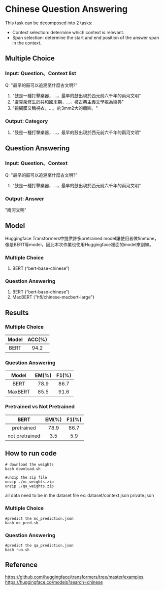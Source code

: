 # Chinese Question Answering
This task can be decomposed into 2 tasks:
* Context selection: determine which context is relevant.
* Span selection: determine the start and end position of the answer span in the context.

## Multiple Choice
### Input: Question、Context list
Q: "最早的鼓可以追溯至什麼古文明?"  
1. "鼓是一種打擊樂器，...，最早的鼓出現於西元前六千年的兩河文明"  
2. "盧克萊修生於共和國末期，...，被古典主義文學視為經典"  
3. "視網膜又稱視衣，...，約3mm2大的橢圓。"  
### Output: Category
1. "鼓是一種打擊樂器，...，最早的鼓出現於西元前六千年的兩河文明"  
## Question Answering
### Input: Question、Context
Q: "最早的鼓可以追溯至什麼古文明?"  
1. "鼓是一種打擊樂器，...，最早的鼓出現於西元前六千年的兩河文明"  
### Output: Answer
"兩河文明"  

## Model
Huggingface Transformers中提供許多pretrained model讓使用者做finetune，像是BERT等model，因此本次作業也使用Huggingface裡面的model來訓練。  
### Multiple Choice
1. BERT (“bert-base-chinese”)
### Question Answering
1. BERT (“bert-base-chinese”)
2. MacBERT ("hfl/chinese-macbert-large")

## Results
### Multiple Choice
Model |ACC(%) | 
:----:|:-----:|
BERT  |94.2   |

### Question Answering
Model   |EM(%)  |F1(%)  | 
:------:|:-----:|:-----:|
BERT    |78.9   |86.7
MaxBERT |85.5   |91.6

### Pretrained vs Not Pretrained
BERT           |EM(%)  |F1(%)  | 
:-------------:|:-----:|:-----:|
pretrained     |78.9   |86.7
not pretrained |3.5    |5.9

## How to run code

```shell
# download the weights
bash download.sh

#unzip the zip file
unzip ./mc_weights.zip
unzip ./qa_weights.zip
```

all data need to be in the dataset file
ex: dataset/context.json
            private.json

### Multiple Choice
```shell
#predict the mc_prediction.json
bash mc_pred.sh
```

### Question Answering
```shell
#predict the qa_prediction.json
bash run.sh
```

## Reference
https://github.com/huggingface/transformers/tree/master/examples  
https://huggingface.co/models?search=chinese
